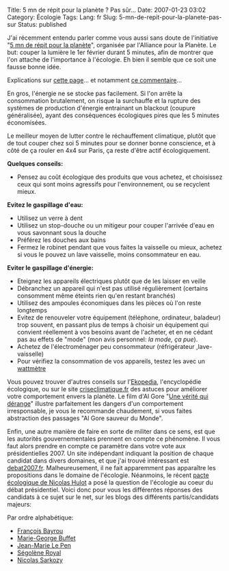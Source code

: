 Title: 5 mn de répit pour la planète ? Pas sûr...
Date: 2007-01-23 03:02
Category: Écologie
Tags:
Lang: fr
Slug: 5-mn-de-repit-pour-la-planete-pas-sur
Status: published

J'ai récemment entendu parler comme vous aussi sans doute de l'initiative "[5
mn de répit pour la
planète](http://www.lalliance.fr/50-5-Minutes-De-Repit-Pour-La-Planete)",
organisée par l'Alliance pour la Planète. Le but: couper la lumière le 1er
février durant 5 minutes, afin de montrer que l'on attache de l'importance à
l'écologie. Eh bien il semble que ce soit une fausse bonne idée.

Explications sur [cette
page](http://linuxfr.org/comments/794828.html#794828)... et notamment [ce
commentaire](http://linuxfr.org/comments/794859,1.html)...

En gros, l'énergie ne se stocke pas facilement. Si l'on arrête la consommation
brutalement, on risque la surchauffe et la rupture des systèmes de production
d'énergie entrainant un blackout (coupure généralisée), ayant des conséquences
écologiques pires que les 5 minutes économisées.

Le meilleur moyen de lutter contre le réchauffement climatique, plutôt que de
tout couper chez soi 5 minutes pour se donner bonne conscience, et à côté de ça
rouler en 4x4 sur Paris, ça reste d'être actif écologiquement.

**Quelques conseils:**

- Pensez au coût écologique des produits que vous achetez, et choisissez ceux
  qui sont moins agressifs pour l'environnement, ou se recyclent mieux.

**Evitez le gaspillage d'eau:**

- Utilisez un verre à dent
- Utilisez un stop-douche ou un mitigeur pour couper l'arrivée d'eau en vous
  savonnant sous la douche
- Préférez les douches aux bains
- Fermez le robinet pendant que vous faites la vaisselle ou mieux, achetez si
  vous le pouvez un lave vaisselle, moins consommateur en eau.

**Eviter le gaspillage d'énergie:**

-   Eteignez les appareils électriques plutôt que de les laisser en veille
-   Débranchez un appareil qui n'est pas utilisé régulièrement (certains
    consomment même éteints rien qu'en restant branchés)
-   Utilisez des ampoules économiques dans les pièces où l'on reste longtemps
-   Evitez de renouveler votre équipement (téléphone, ordinateur, baladeur)
    trop souvent, en passant plus de temps à choisir un équipement qui convient
réellement à vos besoins avant de l'acheter, et en ne cédant pas au effets de
"mode" (mon avis personnel: *la mode, ça pue*).
-   Achetez de l'électroménager peu consommateur (réfrigérateur
    ,lave-vaisselle)
-   Pour vérifiez la consommation de vos appareils, testez les avec un
    [wattmètre](http://www.econologie.com/shop/index.php?main_page=product_info&products_id=20)

Vous pouvez trouver d'autres conseils sur
l'[Ekopedia](http://fr.ekopedia.org/Accueil), l'encyclopédie écologique, ou sur
le site [criseclimatique.fr](http://www.criseclimatique.fr/) des astuces pour
améliorer votre comportement envers la planète. Le film d'Al Gore "[Une vérité
qui dérange](http://www.allocine.fr/film/fichefilm_gen_cfilm=111289.html)"
illustre parfaitement les dangers d'un comportement irresponsable, je vous le
recommande chaudement, si vous faites abstraction des passages "Al Gore sauveur
du Monde".

Enfin, une autre manière de faire en sorte de militer dans ce sens, est que les
autorités gouvernementales prennent en compte ce phénomène. Il vous faut alors
prendre en compte ce paramètre dans votre vote aux présidentielles 2007. Un
site indépendant indiquant la position de chaque candidat dans divers domaines,
et que j'ai trouvé intéressant est [debat2007.fr](http://www.debat2007.fr/).
Malheureusement, il ne fait apparemment pas apparaître les propositions dans le
domaine de l'écologie. Néanmoins, le récent [pacte écologique de Nicolas
Hulot](http://www.pacte-ecologique-2007.org/declaration/index.html) a posé la
question de l'écologie au coeur du débat présidentiel. Voici donc pour vous les
différentes réponses des candidats à ce sujet sur le net, sur les blogs des
différents partis/candidats majeurs:

Par ordre alphabétique:

- [François Bayrou](http://www.bayrou.fr/propositions/pacte-ecologique.html)
- [Marie-George Buffet](http://www.pcf.fr/spip.php?article1087)
- [Jean-Marie Le
  Pen](http://fr.news.yahoo.com/08012007/290/le-fn-ne-signera-pas-le-pacte-ecologique-de-nicolas.html)
- [Ségolène
  Royal](http://environnement.parti-socialiste.fr/2007/01/05/segolene-royal-signe-le-pacte-ecologique/)
- [Nicolas
  Sarkozy](http://blog-ump.typepad.fr/blog/2006/12/nicolas_hulot_s.html)

